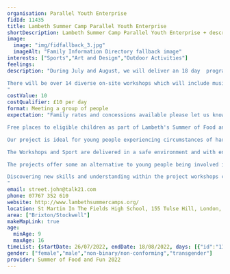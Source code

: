 ```yaml
---
organisation: Parallel Youth Enterprise
fidId: 11435
title: Lambeth Summer Camp Parallel Youth Enterprise
shortDescription: Lambeth Summer Camp Parallel Youth Enterprise + description
image:
  image: "img/fidfallback_3.jpg"
  imageAlt: "Family Information Directory fallback image"
interests: ["Sports","Art and Design","Outdoor Activities"]
feelings:
description: "During July and August, we will deliver an 18 day  programme of workshops, trips out and sport at St Marin in the Fields School Tulse Hill for one hundred and fifty young people.

There will be over 14 diverse on-site workshops which will include music,  dance, computers, filming, beautician, circus skills, hair care, face painting and arts & crafts. We can offer an ongoing day long sports timetable which will include badminton, football, table tennis, cricket, 
"
costValue: 10
costQualifier: £10 per day
format: Meeting a group of people
expectation: "Family rates and concessions available please let us know if you would like more information. 

Free places to eligible children as part of Lambeth's Summer of Food and Fun programme. 

Our project is ideal for young people experiencing circumstances of hardship where they can access and enjoy activities that perhaps, for many would not be attainable.

The Workshops and Sport are delivered in a safe environment and with encouragement and support. Together these will improve talents, physical and mental well-being, and a healthier lifestyle.

The projects offer some an alternative to young people being involved in anti-social conduct and crime, or perhaps being a victim of crime. The projects are an ideal non-confrontational platform for both police officers and young people to meet. This often helps develop harmony from both sides.

Discovering new skills and understanding within the project workshops can be a foundation stone for future personal development and maybe a route out of deprivation and a road to employment and self-esteem.
"
email: street.john@talk21.com
phone: 07767 352 610
website: http://www.lambethsummercamps.org/
location: St Martin In The Fields High School, 155 Tulse Hill, London, SW2 3UP
area: ["Brixton/Stockwell"]
makeMapLink: true
age:
  minAge: 9
  maxAge: 16
timeList: {startDate: 26/07/2022, endDate: 18/08/2022, days: [{"id":"11435","fis_provider_name":"Lambeth Summer Camp Parallel Youth Enterprise","day":"Monday","start_time":"10:00 AM","end_time":"4:00 PM"},{"id":"11435","fis_provider_name":"Lambeth Summer Camp Parallel Youth Enterprise","day":"Tuesday","start_time":"10:00 AM","end_time":"4:00 PM"},{"id":"11435","fis_provider_name":"Lambeth Summer Camp Parallel Youth Enterprise","day":"Wednesday","start_time":"10:00 AM","end_time":"4:00 PM"},{"id":"11435","fis_provider_name":"Lambeth Summer Camp Parallel Youth Enterprise","day":"Thursday","start_time":"10:00 AM","end_time":"4:00 PM"},{"id":"11435","fis_provider_name":"Lambeth Summer Camp Parallel Youth Enterprise","day":"Friday","start_time":"10:00 AM","end_time":"4:00 PM"}] }
gender: ["female","male","non-binary/non-conforming","transgender"]
provider: Summer of Food and Fun 2022
---
```


